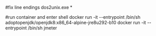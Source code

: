 #fix line endings
dos2unix.exe *

#run container and enter shell
docker run -it --entrypoint /bin/sh adoptopenjdk/openjdk8:x86_64-alpine-jre8u292-b10
docker run -it --entrypoint /bin/sh jmeter
